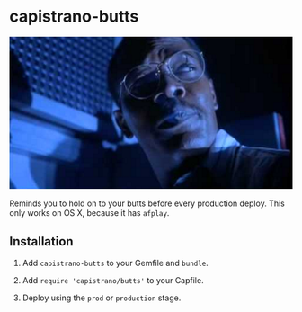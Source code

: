# capistrano-butts

![Hold on to your butts](butts.png)

Reminds you to hold on to your butts before every production deploy. This only works on OS X, because it has `afplay`.

## Installation

1. Add `capistrano-butts` to your Gemfile and `bundle`.

2. Add `require 'capistrano/butts'` to your Capfile.

3. Deploy using the `prod` or `production` stage.
